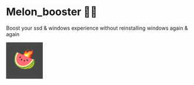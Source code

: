 # Melon_booster 🍉🔥
 Boost your ssd & windows experience without reinstalling windows again & again
<p align="left">
  <img src="https://github.com/watermelonvault/Melon_booster/blob/main/pics/Melon.jpg" width="100"/>
</p>

